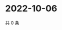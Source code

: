 # 2022-10-06

共 0 条

<!-- BEGIN WEIBO -->
<!-- 最后更新时间 Thu Oct 06 2022 04:21:19 GMT+0800 (China Standard Time) -->

<!-- END WEIBO -->
